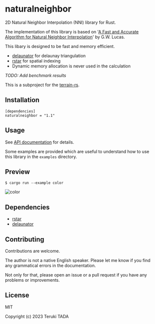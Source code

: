 # naturalneighbor

2D Natural Neighbor Interpolation (NNI) library for Rust.

The implementation of this library is based on '[A Fast and Accurate Algorithm for Natural Neighbor Interpolation](
https://gwlucastrig.github.io/TinfourDocs/NaturalNeighborTinfourAlgorithm/index.html)' by G.W. Lucas.

This libary is designed to be fast and memory efficient.
 - [delaunator](https://crates.io/crates/delaunator) for delaunay triangulation
 - [rstar](https://crates.io/crates/rstar) for spatial indexing
 - Dynamic memory allocation is never used in the calculation

*TODO: Add benchmark results*

This is a subproject for the [terrain-rs](https://github.com/TadaTeruki/terrain-rs).

## Installation

```
[dependencies]
naturalneighbor = "1.1"
```

## Usage

See [API documentation](https://docs.rs/naturalneighbor) for details.

Some examples are provided which are useful to understand how to use this library in the `examples` directory. 

## Preview

```
$ cargo run --example color
```

![color](https://github.com/TadaTeruki/naturalneighbor/assets/69315285/0b8f7bc6-a15f-470b-bad3-7852eee55dcd)

## Dependencies

 - [rstar](https://crates.io/crates/rstar)
 - [delaunator](https://crates.io/crates/delaunator)

## Contributing

Contributions are welcome. 

The author is not a native English speaker. Please let me know if you find any grammatical errors in the documentation.

Not only for that, please open an issue or a pull request if you have any problems or improvements.

## License

MIT

Copyright (c) 2023 Teruki TADA
